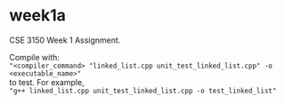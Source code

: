 # week1a
CSE 3150 Week 1 Assignment.

Compile with: <br>
```"<compiler_command> "linked_list.cpp unit_test_linked_list.cpp" -o <executable_name>"``` <br>
to test. For example, <br>
```"g++ linked_list.cpp unit_test_linked_list.cpp -o test_linked_list"```
